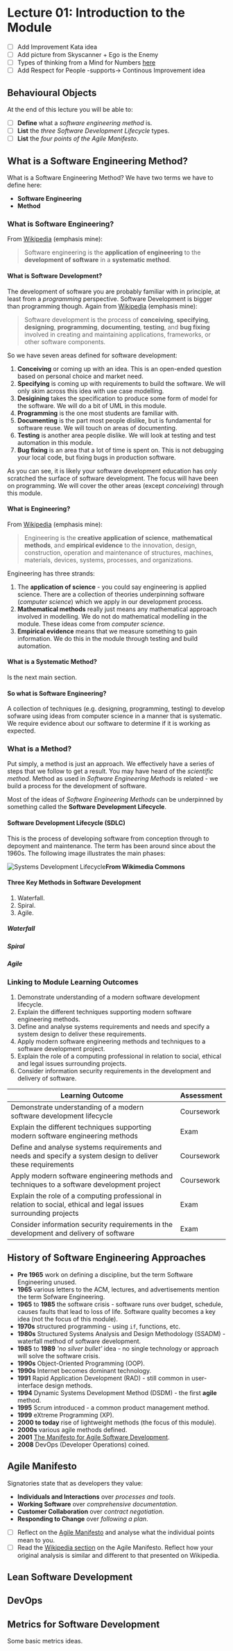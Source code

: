 # Lecture 01: Introduction to the Module

- [ ] Add Improvement Kata idea
- [ ] Add picture from Skyscanner + Ego is the Enemy
- [ ] Types of thinking from a Mind for Numbers [here](https://fastertomaster.com/a-mind-for-numbers-barbara-oakley/)
- [ ] Add Respect for People -supports-> Continous Improvement idea

## Behavioural Objects

At the end of this lecture you will be able to:

- [ ] **Define** what a *software engineering method* is.
- [ ] **List** the *three Software Development Lifecycle* types.
- [ ] **List** the *four points of the Agile Manifesto*.

## What is a Software Engineering Method?

What is a Software Engineering Method?  We have two terms we have to define here:

- **Software Engineering**
- **Method**

### What is Software Engineering?

From [Wikipedia](https://en.wikipedia.org/wiki/Software_engineering) (emphasis mine):

> Software engineering is the **application of engineering** to the **development of software** in a **systematic method**.

#### What is Software Development?

The development of software you are probably familiar with in principle, at least from a *programming* perspective.  Software Development is bigger than programming though.  Again from [Wikipedia](https://en.wikipedia.org/wiki/Software_development) (emphasis mine):

> Software development is the process of **conceiving**, **specifying**, **designing**, **programming**, **documenting**, **testing**, and **bug fixing** involved in creating and maintaining applications, frameworks, or other software components.

So we have seven areas defined for software development:

1. **Conceiving** or coming up with an idea.  This is an open-ended question based on personal choice and market need.
2. **Specifying** is coming up with requirements to build the software.  We will only skim across this idea with use case modelling.
3. **Desigining** takes the specification to produce some form of model for the software.  We will do a bit of UML in this module.
4. **Programming** is the one most students are familiar with.
5. **Documenting** is the part most people dislike, but is fundamental for software reuse.  We will touch on areas of documenting.
6. **Testing** is another area people dislike.  We will look at testing and test automation in this module.
7. **Bug fixing** is an area that a lot of time is spent on.  This is not debugging your local code, but fixing bugs in production software.

As you can see, it is likely your software development education has only scratched the surface of software development.  The focus will have been on programming.  We will cover the other areas (except *conceiving*) through this module.

#### What is Engineering?

From [Wikipedia](https://en.wikipedia.org/wiki/Engineering) (emphasis mine):

> Engineering is the **creative application of science**, **mathematical methods**, and **empirical evidence** to the innovation, design, construction, operation and maintenance of structures, machines, materials, devices, systems, processes, and organizations.

Engineering has three strands:

1. The **application of science** - you could say engineering is applied science.  There are a collection of theories underpinning software (*computer science*) which we apply in our development process.
2. **Mathematical methods** really just means any mathematical approach involved in modelling.  We do not do mathematical modelling in the module.  These ideas come from *computer science*.
3. **Empirical evidence** means that we measure something to gain information.  We do this in the module through testing and build automation.

#### What is a Systematic Method?

Is the next main section.

#### So what is Software Engineering?

A collection of techniques (e.g. designing, programming, testing) to develop sofware using ideas from computer science in a manner that is systematic.  We require evidence about our software to determine if it is working as expected.

### What is a Method?

Put simply, a method is just an approach.  We effectively have a series of steps that we follow to get a result.  You may have heard of the *scientific method*.  Method as used in *Software Engineering Methods* is related - we build a process for the development of software.

Most of the ideas of *Software Engineering Methods* can be underpinned by something called the **Software Development Lifecycle**.

#### Software Development Lifecycle (SDLC)

This is the process of developing software from conception through to depoyment and maintenance.  The term has been around since about the 1960s.  The following image illustrates the main phases:

![Systems Development Lifecycle](https://commons.wikimedia.org/wiki/File:Systems_Development_Life_Cycle.jpg#/media/File:Systems_Development_Life_Cycle.jpg)**From Wikimedia Commons**



#### Three Key Methods in Software Development

1. Waterfall.
2. Spiral.
3. Agile.

##### Waterfall

##### Spiral

##### Agile

### Linking to Module Learning Outcomes

1. Demonstrate understanding of a modern software development lifecycle.
2. Explain the different techniques supporting modern software engineering methods.
3. Define and analyse systems requirements and needs and specify a system design to deliver these requirements.
4. Apply modern software engineering methods and techniques to a software development project.
5. Explain the role of a computing professional in relation to social, ethical and legal issues surrounding projects.
6. Consider information security requirements in the development and delivery of software.

| Learning Outcome | Assessment |
| ---------------- | ---------- |
| Demonstrate understanding of a modern software development lifecycle | Coursework |
| Explain the different techniques supporting modern software engineering methods | Exam |
| Define and analyse systems requirements and needs and specify a system design to deliver these requirements | Coursework |
| Apply modern software engineering methods and techniques to a software development project | Coursework |
| Explain the role of a computing professional in relation to social, ethical and legal issues surrounding projects | Exam
| Consider information security requirements in the development and delivery of software | Exam |

## History of Software Engineering Approaches

- **Pre 1965** work on defining a discipline, but the term Software Engineering unused.
- **1965** various letters to the ACM, lectures, and advertisements mention the term Sofware Engineering.
- **1965** to **1985** the software crisis - software runs over budget, schedule, causes faults that lead to loss of life.  Software quality becomes a key idea (not the focus of this module).
- **1970s** structured programming - using `if`, functions, etc.
- **1980s** Structured Systems Analysis and Design Methodology (SSADM) - waterfall method of software development.
- **1985** to **1989** *'no silver bullet'* idea - no single technology or approach will solve the software crisis.
- **1990s** Object-Oriented Programming (OOP).
- **1990s** Internet becomes dominant technology.
- **1991** Rapid Application Development (RAD) - still common in user-interface design methods.
- **1994** Dynamic Systems Development Method (DSDM) - the first **agile** method.
- **1995** Scrum introduced - a common product management method.
- **1999** eXtreme Programming (XP).
- **2000 to today** rise of lightweight methods (the focus of this module).
- **2000s** various agile methods defined.
- **2001** [The Manifesto for Agile Software Development](http://agilemanifesto.org/).
- **2008** DevOps (Developer Operations) coined.

## Agile Manifesto

Signatories state that as developers they value:

- **Individuals and Interactions** over *processes and tools*.
- **Working Software** over *comprehensive documentation*.
- **Customer Collaboration** over *contract negotiation*.
- **Responding to Change** over *following a plan*.

- [ ] Reflect on the [Agile Manifesto](http://agilemanifesto.org/) and analyse what the individual points mean to you.
- [ ] Read the [Wikipedia section](https://en.wikipedia.org/wiki/Agile_software_development#The_Agile_Manifesto) on the Agile Manifesto.  Reflect how your original analysis is similar and different to that presented on Wikipedia.

## Lean Software Development

## DevOps

## Metrics for Software Development

Some basic metrics ideas.